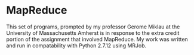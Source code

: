 # MapReduce

This set of programs, prompted by my professor Gerome Miklau at the University of Massachusetts Amherst is in response to the extra credit portion of the assignment that involved MapReduce.
My work was written and run in compatability with Python 2.7.12 using MRJob.
